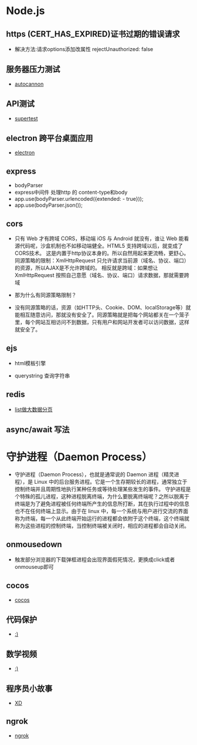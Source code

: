 # Node.js
## https (CERT_HAS_EXPIRED)证书过期的错误请求
- 解决方法:请求options添加改属性 rejectUnauthorized: false
## 服务器压力测试
- [autocannon](https://github.com/mcollina/autocannon)  
## API测试
- [supertest](https://github.com/visionmedia/supertest)
## electron 跨平台桌面应用
- [electron](https://electronjs.org/)
## express
- bodyParser 
- express中间件 处理http 的 content-type和body
- app.use(bodyParser.urlencoded({extended: - true}));
- app.use(bodyParser.json());

## cors
- 只有 Web 才有跨域 CORS，移动端 iOS 与 Android 就没有，谁让 Web 能看源代码呢，沙盒机制也不如移动端健全。HTML5 支持跨域以后，就变成了CORS技术。 这是内置于http协议本身的。所以自然用起来更流畅，更舒心。
同源策略的限制：XmlHttpRequest 只允许请求当前源（域名、协议、端口）的资源，所以AJAX是不允许跨域的。
相反就是跨域：如果想让XmlHttpRequest 按照自己意愿（域名、协议、端口）请求数据，那就需要跨域

- 那为什么有同源策略限制？

- 没有同源策略的话，资源（如HTTP头、Cookie、DOM、localStorage等）就能相互随意访问，那就没有安全了。同源策略就是把每个网站都关在一个笼子里，每个网站互相访问不到数据，只有用户和网站开发者可以访问数据，这样就安全了。

## ejs
- html模板引擎

- querystring 查询字符串

## redis
- [list做大数据分页](https://www.cnblogs.com/rjzheng/p/9096228.html)

## async/await 写法

# 守护进程（Daemon Process）
- 守护进程（Daemon Process），也就是通常说的 Daemon 进程（精灵进程），是 Linux 中的后台服务进程。它是一个生存期较长的进程，通常独立于控制终端并且周期性地执行某种任务或等待处理某些发生的事件。
守护进程是个特殊的孤儿进程，这种进程脱离终端，为什么要脱离终端呢？之所以脱离于终端是为了避免进程被任何终端所产生的信息所打断，其在执行过程中的信息也不在任何终端上显示。由于在 linux 中，每一个系统与用户进行交流的界面称为终端，每一个从此终端开始运行的进程都会依附于这个终端，这个终端就称为这些进程的控制终端，当控制终端被关闭时，相应的进程都会自动关闭。
## onmousedown 
- 触发部分浏览器的下载弹框进程会出现界面假死情况，更换成click或者onmouseup即可

## cocos 
- [cocos](https://docs.cocos.com/creator/manual/zh/getting-started/coding-setup.html)
## 代码保护
- [:)](https://www.infoq.cn/article/CizxjhQJT*9b69WVyEML)
## 数学视频
- [:)](https://space.bilibili.com/88461692/video)
## 程序员小故事
- [XD](https://www.cnblogs.com/xueweihan/p/5220513.html)
## ngrok
- [ngrok](https://blog.csdn.net/zhangguo5/article/details/77848658)